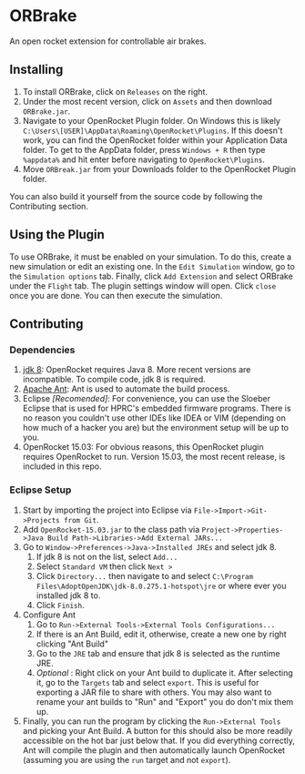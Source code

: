 # ORBrake
An open rocket extension for controllable air brakes.

## Installing
1. To install ORBrake, click on `Releases` on the right.  
1. Under the most recent version, click on `Assets` and then download `ORBrake.jar`.  
1. Navigate to your OpenRocket Plugin folder.  On Windows this is likely `C:\Users\[USER]\AppData\Roaming\OpenRocket\Plugins`.  If this doesn't work, you can find the OpenRocket folder within your Application Data folder.  To get to the AppData folder, press `Windows + R` then type `%appdata%` and hit enter before navigating to `OpenRocket\Plugins`.
1. Move `ORBreak.jar` from your Downloads folder to the OpenRocket Plugin folder.

You can also build it yourself from the source code by following the Contributing section.

## Using the Plugin
To use ORBrake, it must be enabled on your simulation.  To do this, create a new simulation or edit an existing one.  In the `Edit Simulation` window, go to the `Simulation options` tab.  Finally, click `Add Extension` and select ORBrake under the `Flight` tab.  The plugin settings window will open.  Click `close` once you are done.  You can then execute the simulation. 

## Contributing
### Dependencies
1. [jdk 8](https://adoptopenjdk.net/): OpenRocket requires Java 8.  More recent versions are incompatible.  To compile code, jdk 8 is required.
1. [Apache Ant](https://mkyong.com/ant/how-to-install-apache-ant-on-windows/): Ant is used to automate the build process.
1. Eclipse *[Recomended]*: For convenience, you can use the Sloeber Eclipse that is used for HPRC's embedded firmware programs.  There is no reason you couldn't use other IDEs like IDEA or VIM (depending on how much of a hacker you are) but the environment setup will be up to you.
1. OpenRocket 15.03: For obvious reasons, this OpenRocket plugin requires OpenRocket to run.  Version 15.03, the most recent release, is included in this repo.

### Eclipse Setup
1. Start by importing the project into Eclipse via `File->Import->Git->Projects from Git`.
1. Add `OpenRocket-15.03.jar` to the class path via `Project->Properties->Java Build Path->Libraries->Add External JARs...`
1. Go to `Window->Preferences->Java->Installed JREs` and select jdk 8. 
    1. If jdk 8 is not on the list, select `Add...`
    1. Select `Standard VM` then click `Next >`
    1. Click `Directory...` then navigate to and select `C:\Program Files\AdoptOpenJDK\jdk-8.0.275.1-hotspot\jre` or where ever you installed jdk 8 to.
    1. Click `Finish`.
1. Configure Ant
    1. Go to `Run->External Tools->External Tools Configurations...`
    1. If there is an Ant Build, edit it, otherwise, create a new one by right clicking "Ant Build"
    1. Go to the `JRE` tab and ensure that jdk 8 is selected as the runtime JRE.
    1. *Optional* : Right click on your Ant build to duplicate it.  After selecting it, go to the `Targets` tab and select `export`.  This is useful for exporting a JAR file to share with others.  You may also want to rename your ant builds to "Run" and "Export" you do don't mix them up.
1. Finally, you can run the program by clicking the `Run->External Tools` and picking your Ant Build.  A button for this should also be more readily accessible on the hot bar just below that.  If you did everything correctly, Ant will compile the plugin and then automatically launch OpenRocket (assuming you are using the `run` target and not `export`).
